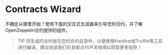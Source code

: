 # Contracts Wizard
不确定从哪里开始？使用下面的交互式生成器来引导您的合约，并了解OpenZeppelin合约提供的组件。

> TIP
将生成的合约放在您的合约目录中，以便使用Hardhat或Truffle等工具进行编译。建议阅读我们的*智能合约开发指南*以获取更多指导！